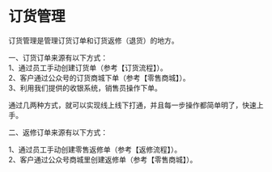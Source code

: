 # 订货管理

订货管理是管理订货订单和订货返修（退货）的地方。

一、订货订单来源有以下方式：  
1、通过员工手动创建订货单（参考【订货流程】）。  
2、客户通过公众号的订货商城下单（参考【零售商城】）。  
3、利用我们提供的收银系统，销售员操作下单。

通过几两种方式，就可以实现线上线下打通，并且每一步操作都简单明了，快速上手。

二、返修订单来源有以下方式：

1、通过员工手动创建零售返修单（参考【返修流程】）。  
2、客户通过公众号商城里创建返修单（参考【零售商城】）。

